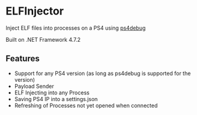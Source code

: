 # ELFInjector
Inject ELF files into processes on a PS4 using [ps4debug](https://github.com/GoldHEN/ps4debug)

Built on .NET Framework 4.7.2
## Features
- Support for any PS4 version (as long as ps4debug is supported for the version)
- Payload Sender
- ELF Injecting into any Process
- Saving PS4 IP into a settings.json
- Refreshing of Processes not yet opened when connected
